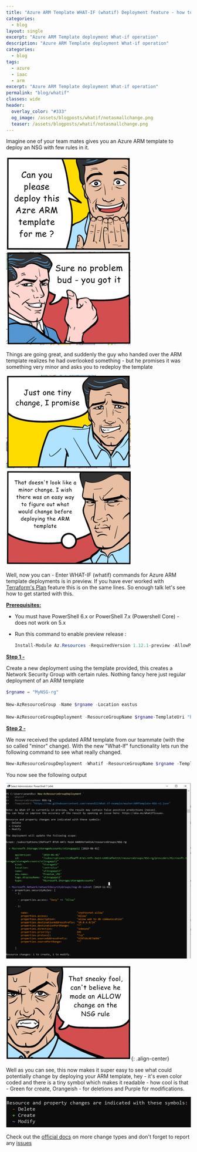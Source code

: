 ```yaml
---
title: "Azure ARM Template WHAT-IF (whatif) Deployment feature - how to"
categories:
  - blog
layout: single
excerpt: "Azure ARM Template deployment What-if operation"
description: "Azure ARM Template deployment What-if operation"
categories:
  - blog
tags:
  - azure
  - iaac
  - arm
excerpt: "Azure ARM Template deployment What-if operation"
permalink: "blog/whatif"
classes: wide
header:
  overlay_color: "#333"
  og_image: /assets/blogposts/whatif/notasmallchange.png
  teaser: /assets/blogposts/whatif/notasmallchange.png
---
```




Imagine one of your team mates gives you an Azure ARM template to deploy an NSG with few rules in it.  

![image-left](/assets/blogposts/whatif/deployplease.png) 
![image-left](/assets/blogposts/whatif/noprob.png)

Things are going great, and suddenly the guy who handed over the ARM template realizes he had overlooked something - but he promises it was something very minor and asks you to redeploy the template

![image-left](/assets/blogposts/whatif/tinychange.png)
![image-left](/assets/blogposts/whatif/notasmallchange.png)


Well, now you can - Enter WHAT-IF (whatif) commands for Azure ARM template deployments is in preview. If you have ever worked with [Terraform's Plan](https://www.terraform.io/docs/commands/plan.html) feature this is on the same lines. So enough talk let's see how to get started with this. 



**<u>Prerequisites:</u>** 

- You must have PowerShell 6.x or PowerShell 7.x (Powershell Core) - does not work on 5.x 

- Run this command to enable preview release : 

  ```powershell
  Install-Module Az.Resources -RequiredVersion 1.12.1-preview -AllowPrerelease
  ```

  

**<u>Step 1 -</u>** 

Create a new deployment using the template provided, this creates a Network Security Group with certain rules. Nothing fancy here just regular deployment of an ARM template

```powershell
$rgname = "MyNSG-rg"

New-AzResourceGroup -Name $rgname -Location eastus

New-AzResourceGroupDeployment -ResourceGroupName $rgname-TemplateUri "https://raw.githubusercontent.com/ranand12/What-if-example/master/ARMTemplate-NSG-v1.json"
```



**<u>Step 2 -</u>** 

We now received the updated ARM template from our teammate (with the so called "minor" change). With the new "What-If" functionality lets run the following command to see what really changed. 

```powershell
New-AzResourceGroupDeployment -Whatif -ResourceGroupName $rgname -TemplateUri "https://raw.githubusercontent.com/ranand12/What-if-example/master/ARMTemplate-NSG-v2.json"
```



You now see the following output 

![image-20200520121144950](/assets/blogposts/whatif/sshot.png)


![image-left](/assets/blogposts/whatif/sneaky.png){: .align-center}


Well as you can see, this now makes it super easy to see what could potentially change by deploying your ARM template, hey - it's even color coded and there is a tiny symbol which makes it readable - how cool is that - Green for create, Orangeish - for deletions and Purple for modifications.

![image-20200520121545911](/assets/blogposts/whatif/color.png)

Check out the [official docs](https://docs.microsoft.com/en-us/azure/azure-resource-manager/templates/template-deploy-what-if?tabs=azure-powershell#change-types) on more change types and don't forget to report any [issues](https://aka.ms/whatifissues)

 